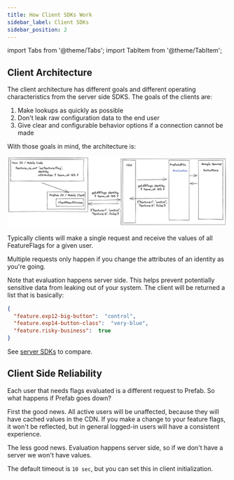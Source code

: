 ```yaml
---
title: How Client SDKs Work
sidebar_label: Client SDKs
sidebar_position: 2
---
```

import Tabs from '@theme/Tabs';
import TabItem from '@theme/TabItem';

## Client Architecture

The client architecture has different goals and different operating characteristics from the server side SDKS. The goals of the clients are:

1. Make lookups as quickly as possible
2. Don't leak raw configuration data to the end user
3. Give clear and configurable behavior options if a connection cannot be made

With those goals in mind, the architecture is:

![image](/img/docs/client-sdks/client-sdks.png)

Typically clients will make a single request and receive the values of all FeatureFlags for a given user.

Multiple requests only happen if you change the attributes of an identity as you're going.

Note that evaluation happens server side. This helps prevent potentially sensitive data from leaking out of your system.
The client will be returned a list that is basically:
```json
{
  "feature.exp12-big-button":  "control",
  "feature.exp14-button-class":  "very-blue",
  "feature.risky-business":  true
}
```

See [server SDKs](/docs/explanations/server-sdks.md) to compare.

## Client Side Reliability

Each user that needs flags evaluated is a different request to Prefab. So what happens if Prefab goes down?

First the good news. All active users will be unaffected, because they will have cached values in the CDN.
If you make a change to your feature flags, it won't be reflected, but in general logged-in users will have a consistent
experience.

The less good news. Evaluation happens server side, so if we don't have a server we won't have values.

The default timeout is `10 sec`, but you can set this in client initialization.
